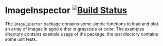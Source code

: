# ImageInspector [![Build Status](https://github.com/purboday/ImageInspector.jl/actions/workflows/CI.yml/badge.svg?branch=master)](https://github.com/purboday/ImageInspector.jl/actions/workflows/CI.yml?query=branch%3Amaster)

The `ImageIspector` package contains some simple functions to load and plot an array of images in agrid either in grayscale or color. The examples directory contains example usage of the package, the test diectory contains some unit tests.